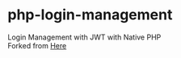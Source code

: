 # php-login-management
Login Management with JWT with Native PHP <br>
Forked from [Here](https://github.com/ProgrammerZamanNow/php-login-management)
